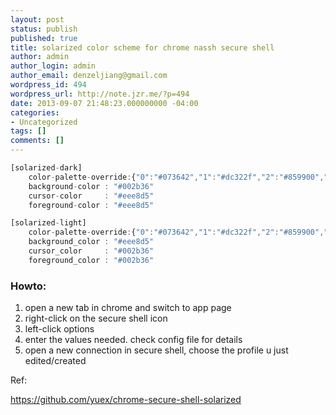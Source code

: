 ```yaml
---
layout: post
status: publish
published: true
title: solarized color scheme for chrome nassh secure shell
author: admin
author_login: admin
author_email: denzeljiang@gmail.com
wordpress_id: 494
wordpress_url: http://note.jzr.me/?p=494
date: 2013-09-07 21:48:23.000000000 -04:00
categories:
- Uncategorized
tags: []
comments: []
---
```


```js
[solarized-dark]
    color-palette-override:{"0":"#073642","1":"#dc322f","2":"#859900","3":"#b58900","4":"#268bd2","5":"#d33682","6":"#2aa198","7":"#eee8d5","8":"#002b36","9":"#cb4b16","10":"#586e75","11":"#657b83","12":"#839496","13":"#6c71c4","14":"#93a1a1","15":"#fdf6e3"}
    background-color : "#002b36"
    cursor-color     : "#eee8d5"
    foreground-color : "#eee8d5"

[solarized-light]
    color-palette-override:{"0":"#073642","1":"#dc322f","2":"#859900","3":"#b58900","4":"#268bd2","5":"#d33682","6":"#2aa198","7":"#eee8d5","8":"#002b36","9":"#cb4b16","10":"#586e75","11":"#657b83","12":"#839496","13":"#6c71c4","14":"#93a1a1","15":"#fdf6e3"}
    background_color : "#eee8d5"
    cursor_color     : "#002b36"
    foreground_color : "#002b36"
```

### Howto:

1. open a new tab in chrome and switch to app page
2. right-click on the secure shell icon
3. left-click options
4. enter the values needed. check config file for details
5. open a new connection in secure shell, choose the profile u just edited/created

Ref:

https://github.com/yuex/chrome-secure-shell-solarized
